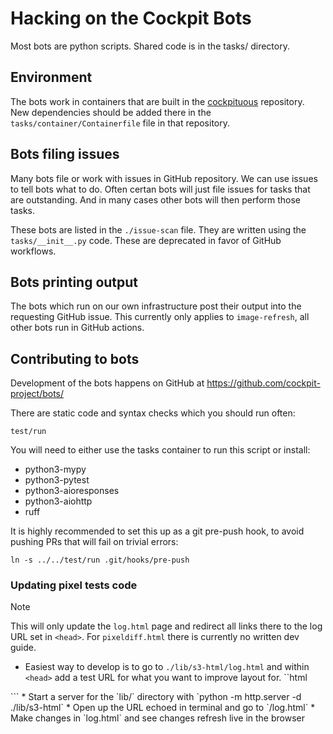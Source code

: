# Hacking on the Cockpit Bots

Most bots are python scripts. Shared code is in the tasks/ directory.

## Environment

The bots work in containers that are built in the [cockpituous](https://github.com/cockpit-project/cockpituous)
repository. New dependencies should be added there in the `tasks/container/Containerfile`
file in that repository.

## Bots filing issues

Many bots file or work with issues in GitHub repository. We can use issues to tell
bots what to do. Often certan bots will just file issues for tasks that are outstanding.
And in many cases other bots will then perform those tasks.

These bots are listed in the `./issue-scan` file. They are written using the
`tasks/__init__.py` code. These are deprecated in favor of GitHub workflows.

## Bots printing output

The bots which run on our own infrastructure post their output into the
requesting GitHub issue. This currently only applies to `image-refresh`, all
other bots run in GitHub actions.

## Contributing to bots

Development of the bots happens on GitHub at https://github.com/cockpit-project/bots/

There are static code and syntax checks which you should run often:

    test/run

You will need to either use the tasks container to run this script or install:

* python3-mypy
* python3-pytest
* python3-aioresponses
* python3-aiohttp
* ruff

It is highly recommended to set this up as a git pre-push hook, to avoid
pushing PRs that will fail on trivial errors:

    ln -s ../../test/run .git/hooks/pre-push

### Updating pixel tests code
 
> [!NOTE]
> This will only update the `log.html` page and redirect all links there to the log URL set in `<head>`. For `pixeldiff.html` there is currently no written dev guide.


* Easiest way to develop is to go to `./lib/s3-html/log.html` and within `<head>` add a test URL for what you want to improve layout for. 
``html
<base href="https://log-url/log.html" />
<meta http-equiv="refresh" content="5" >
```
* Start a server for the `lib/` directory with `python -m http.server -d ./lib/s3-html`
* Open up the URL echoed in terminal and go to `/log.html`
* Make changes in `log.html` and see changes refresh live in the browser
